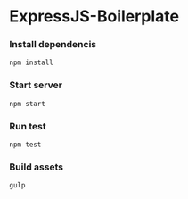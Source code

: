 # ExpressJS-Boilerplate

### Install dependencis

```
npm install
```

### Start server

```
npm start
```

### Run test

```
npm test
```

### Build assets

```
gulp
```
